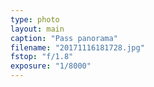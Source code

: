 ```yaml
---
type: photo
layout: main
caption: "Pass panorama"
filename: "20171116181728.jpg"
fstop: "f/1.8"
exposure: "1/8000"
---
```


